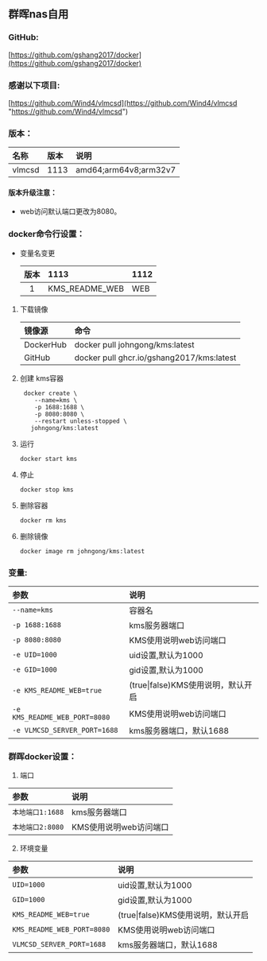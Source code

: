 ## 群晖nas自用

### GitHub:

[https://github.com/gshang2017/docker](https://github.com/gshang2017/docker)

### 感谢以下项目:

[https://github.com/Wind4/vlmcsd](https://github.com/Wind4/vlmcsd "https://github.com/Wind4/vlmcsd")

### 版本：

|名称|版本|说明|
|:-|:-|:-|
|vlmcsd|1113|amd64;arm64v8;arm32v7|

#### 版本升级注意：

* web访问默认端口更改为8080。

### docker命令行设置：

* 变量名变更

    |版本|1113|1112|
    |:-:|:-|:-|
    |1|KMS_README_WEB|WEB|

1. 下载镜像

    |镜像源|命令|
    |:-|:-|
    |DockerHub|docker pull johngong/kms:latest|
    |GitHub|docker pull ghcr.io/gshang2017/kms:latest|

2. 创建 kms容器

        docker create \
           --name=kms \
           -p 1688:1688 \
           -p 8080:8080 \
           --restart unless-stopped \
          johngong/kms:latest

3. 运行

       docker start kms

4. 停止

       docker stop kms

5. 删除容器

       docker rm kms

6. 删除镜像

       docker image rm johngong/kms:latest

### 变量:

|参数|说明|
|:-|:-|
| `--name=kms` |容器名|
| `-p 1688:1688 ` |kms服务器端口|
| `-p 8080:8080` |KMS使用说明web访问端口|
| `-e UID=1000` |uid设置,默认为1000|
| `-e GID=1000` |gid设置,默认为1000|
| `-e KMS_README_WEB=true` |(true\|false)KMS使用说明，默认开启|
| `-e KMS_README_WEB_PORT=8080` |KMS使用说明web访问端口|
| `-e VLMCSD_SERVER_PORT=1688` |kms服务器端口，默认1688|

### 群晖docker设置：

1. 端口

|参数|说明|
|:-|:-|
| `本地端口1:1688` |kms服务器端口|
| `本地端口2:8080` |KMS使用说明web访问端口|

2. 环境变量

|参数|说明|
|:-|:-|
| `UID=1000` |uid设置,默认为1000|
| `GID=1000` |gid设置,默认为1000|
| `KMS_README_WEB=true` |(true\|false)KMS使用说明，默认开启|
| `KMS_README_WEB_PORT=8080` |KMS使用说明web访问端口|
| `VLMCSD_SERVER_PORT=1688` |kms服务器端口，默认1688|
